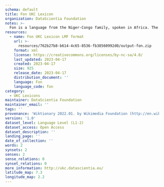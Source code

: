 ```yaml
---
schema: default
title: Fon UKC Lexicon
organization: DataScientia Foundation
notes: >-
  Fon is a language from the Niger-Congo family, spoken in Africa. The UKC Lexicon of Fon is represented as a lexico-semantic network. It consists of words, word senses, synsets, as well as sense-level and synset-level relationships.
resources:
  - name: Fon UKC Lexicon LMF format
    url: >-
      resources/762b27b8-b614-4c65-8536-fb38560992d0/output-fon.zip
    format: xml
    license: https://creativecommons.org/licenses/by-nc-sa/4.0/
    last_updated: 2023-04-17
    created: 2023-04-17
    size: 925
    release_date: 2023-04-17
    distribution_document: ''
    language: Fon
    language_code: fon
category:
  - UKC Lexicons
maintainer: DataScientia Foundation
maintainer_email: ''
tags: ''
provenance: 'Wiktionary 2022.01. by Wikimedia Foundation (http://en.wiktionary.org); KinDiv: Kinship Diversity 1.0 by Temuulen Khishigsuren (http://ukc.disi.unitn.it/index.php/kinship/); Princeton WordNet 2.1 by Princeton University (https://wordnet.princeton.edu)'
version: '1.0'
dataset_level: Language Level (L1-2)
dataset_access: Open Access
dataset_description: ''
landing_page: ''
date_of_collection: ''
words: 2
synsets: 2
senses: 2
sense_relations: 0
synset_relations: 0
more_information: http://ukc.datascientia.eu/
latitude_map: 7.3
longitude_map: 2.2
---
```

